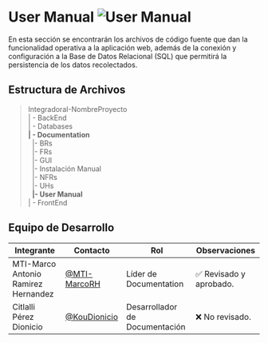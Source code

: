# User Manual  ![User Manual](https://img.shields.io/badge/Microsoft_Office-D83B01?style=for-the-badge&logo=microsoft-office&logoColor=white)

 En esta sección se encontrarán los archivos de código fuente que dan la funcionalidad operativa a la aplicación web, además de la conexión y configuración a la Base de Datos Relacional (SQL) que permitirá la persistencia de los datos recolectados. 

## Estructura de Archivos

>IntegradoraI-NombreProyecto<br>
>| - BackEnd<br>
>| - Databases<br>
>**| - Documentation**<br>
>&nbsp;&nbsp;|- BRs<br>
>&nbsp;&nbsp;|- FRs<br>
>&nbsp;&nbsp;|- GUI<br>
>&nbsp;&nbsp;|- Instalación Manual<br>
>&nbsp;&nbsp;|- NFRs<br>
>&nbsp;&nbsp;|- UHs<br>
>&nbsp;&nbsp;**|- User Manual**<br>
>| - FrontEnd


## Equipo de Desarrollo

|Integrante|Contacto|Rol|Observaciones|
|------------|--------|---|---|
|MTI-Marco Antonio Ramirez Hernandez|[@MTI-MarcoRH](https://github.com/MTI-MarcoRH)|Líder de Documentation| ✅ Revisado y aprobado.|
|Citlalli Pérez Dionicio|[@KouDionicio](https://github.com/KouDionicio)|Desarrollador de Documentación|❌ No revisado.|
